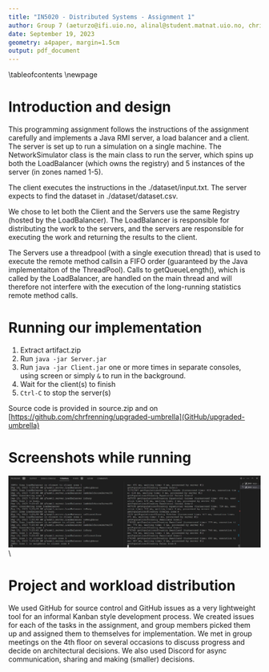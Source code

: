 ```yaml
---
title: "IN5020 - Distributed Systems - Assignment 1"
author: Group 7 (aeturzo@ifi.uio.no, alinal@student.matnat.uio.no, chrifren@ifi.uio.no)
date: September 19, 2023
geometry: a4paper, margin=1.5cm
output: pdf_document
---
```


\tableofcontents
\newpage



# Introduction and design

This programming assignment follows the instructions of the assignment carefully and implements a Java RMI server, a load balancer and a client. The server is set up to run a simulation on a single machine. The NetworkSimulator class is the main class to run the server, which spins up both the LoadBalancer (which owns the registry) and 5 instances of the server (in zones named 1-5).

The client executes the instructions in the ./dataset/input.txt. The server expects to find the dataset in ./dataset/dataset.csv.

We chose to let both the Client and the Servers use the same Registry (hosted by the LoadBalancer). The LoadBalancer is responsible for distributing the work to the servers, and the servers are responsible for executing the work and returning the results to the client.

The Servers use a threadpool (with a single execution thread) that is used to execute the remote method callsin a FIFO order (guaranteed by the Java implementaiton of the ThreadPool). Calls to getQueueLength(), which is called by the LoadBalancer, are handled on the main thread and will therefore not interfere with the execution of the long-running statistics remote method calls.


# Running our implementation

1. Extract artifact.zip
2. Run `java -jar Server.jar`
3. Run `java -jar Client.jar` one or more times in separate consoles, using screen or simply `&` to run in the background.
4. Wait for the client(s) to finish
5. `Ctrl-C` to stop the server(s)

Source code is provided in source.zip and on [https://github.com/chrfrenning/upgraded-umbrella](GitHub/upgraded-umbrella)


# Screenshots while running

![Screenshot of the system in action](./run.png) \


# Project and workload distribution

We used GitHub for source control and GitHub issues as a very lightweight tool for an informal Kanban style development process. We created
issues for each of the tasks in the assignment, and group members picked them up and assigned them to themselves for implementation. We met
in group meetings on the 4th floor on several occasions to discuss progress and decide on architectural decisions. We also used Discord
for async communication, sharing and making (smaller) decisions.